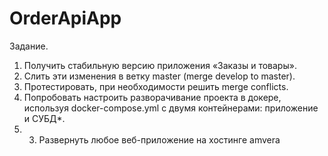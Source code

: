 # OrderApiApp
Задание.
1. Получить стабильную версию приложения «Заказы и товары».
2. Слить эти изменения в ветку master (merge develop to master).
3. Протестировать, при необходимости решить merge conflicts.
4. Попробовать настроить разворачивание проекта в докере, используя docker-compose.yml  с двумя контейнерами: приложение и СУБД*.
5. 3. Развернуть любое веб-приложение на хостинге amvera
